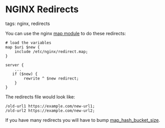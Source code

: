 # NGINX Redirects

tags: nginx, redirects

You can use the nginx [map module](http://nginx.org/en/docs/http/ngx_http_map_module.html) to do these redirects:

```
# load the variables
map $uri $new {
    include /etc/nginx/redirect.map;
}

server {
    ...
   if ($new) {
        rewrite ^ $new redirect;
    }
}
```

The redirects file would look like:

```
/old-url1 https://example.com/new-url1;
/old-url2 https://example.com/new-url2;
```

If you have many redirects you will have to bump [map_hash_bucket_size](http://nginx.org/en/docs/http/ngx_http_map_module.html#map_hash_bucket_size).
